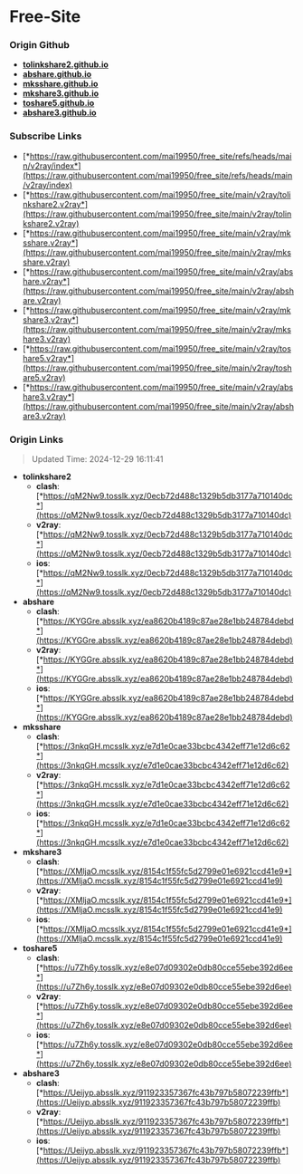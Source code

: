 # Free-Site

### Origin Github

- [**tolinkshare2.github.io**](https://github.com/tolinkshare2/tolinkshare2.github.io)
- [**abshare.github.io**](https://github.com/abshare/abshare.github.io)
- [**mksshare.github.io**](https://github.com/mksshare/mksshare.github.io)
- [**mkshare3.github.io**](https://github.com/mkshare3/mkshare3.github.io)
- [**toshare5.github.io**](https://github.com/toshare5/toshare5.github.io)
- [**abshare3.github.io**](https://github.com/abshare3/abshare3.github.io)

### Subscribe Links

- [*https://raw.githubusercontent.com/mai19950/free_site/refs/heads/main/v2ray/index*](https://raw.githubusercontent.com/mai19950/free_site/refs/heads/main/v2ray/index)
- [*https://raw.githubusercontent.com/mai19950/free_site/main/v2ray/tolinkshare2.v2ray*](https://raw.githubusercontent.com/mai19950/free_site/main/v2ray/tolinkshare2.v2ray)
- [*https://raw.githubusercontent.com/mai19950/free_site/main/v2ray/mksshare.v2ray*](https://raw.githubusercontent.com/mai19950/free_site/main/v2ray/mksshare.v2ray)
- [*https://raw.githubusercontent.com/mai19950/free_site/main/v2ray/abshare.v2ray*](https://raw.githubusercontent.com/mai19950/free_site/main/v2ray/abshare.v2ray)
- [*https://raw.githubusercontent.com/mai19950/free_site/main/v2ray/mkshare3.v2ray*](https://raw.githubusercontent.com/mai19950/free_site/main/v2ray/mkshare3.v2ray)
- [*https://raw.githubusercontent.com/mai19950/free_site/main/v2ray/toshare5.v2ray*](https://raw.githubusercontent.com/mai19950/free_site/main/v2ray/toshare5.v2ray)
- [*https://raw.githubusercontent.com/mai19950/free_site/main/v2ray/abshare3.v2ray*](https://raw.githubusercontent.com/mai19950/free_site/main/v2ray/abshare3.v2ray)

### Origin Links

> Updated Time: 2024-12-29 16:11:41

- **tolinkshare2**
  - **clash**: [*https://qM2Nw9.tosslk.xyz/0ecb72d488c1329b5db3177a710140dc*](https://qM2Nw9.tosslk.xyz/0ecb72d488c1329b5db3177a710140dc)
  - **v2ray**: [*https://qM2Nw9.tosslk.xyz/0ecb72d488c1329b5db3177a710140dc*](https://qM2Nw9.tosslk.xyz/0ecb72d488c1329b5db3177a710140dc)
  - **ios**: [*https://qM2Nw9.tosslk.xyz/0ecb72d488c1329b5db3177a710140dc*](https://qM2Nw9.tosslk.xyz/0ecb72d488c1329b5db3177a710140dc)
- **abshare**
  - **clash**: [*https://KYGGre.absslk.xyz/ea8620b4189c87ae28e1bb248784debd*](https://KYGGre.absslk.xyz/ea8620b4189c87ae28e1bb248784debd)
  - **v2ray**: [*https://KYGGre.absslk.xyz/ea8620b4189c87ae28e1bb248784debd*](https://KYGGre.absslk.xyz/ea8620b4189c87ae28e1bb248784debd)
  - **ios**: [*https://KYGGre.absslk.xyz/ea8620b4189c87ae28e1bb248784debd*](https://KYGGre.absslk.xyz/ea8620b4189c87ae28e1bb248784debd)
- **mksshare**
  - **clash**: [*https://3nkqGH.mcsslk.xyz/e7d1e0cae33bcbc4342eff71e12d6c62*](https://3nkqGH.mcsslk.xyz/e7d1e0cae33bcbc4342eff71e12d6c62)
  - **v2ray**: [*https://3nkqGH.mcsslk.xyz/e7d1e0cae33bcbc4342eff71e12d6c62*](https://3nkqGH.mcsslk.xyz/e7d1e0cae33bcbc4342eff71e12d6c62)
  - **ios**: [*https://3nkqGH.mcsslk.xyz/e7d1e0cae33bcbc4342eff71e12d6c62*](https://3nkqGH.mcsslk.xyz/e7d1e0cae33bcbc4342eff71e12d6c62)
- **mkshare3**
  - **clash**: [*https://XMljaO.mcsslk.xyz/8154c1f55fc5d2799e01e6921ccd41e9*](https://XMljaO.mcsslk.xyz/8154c1f55fc5d2799e01e6921ccd41e9)
  - **v2ray**: [*https://XMljaO.mcsslk.xyz/8154c1f55fc5d2799e01e6921ccd41e9*](https://XMljaO.mcsslk.xyz/8154c1f55fc5d2799e01e6921ccd41e9)
  - **ios**: [*https://XMljaO.mcsslk.xyz/8154c1f55fc5d2799e01e6921ccd41e9*](https://XMljaO.mcsslk.xyz/8154c1f55fc5d2799e01e6921ccd41e9)
- **toshare5**
  - **clash**: [*https://u7Zh6y.tosslk.xyz/e8e07d09302e0db80cce55ebe392d6ee*](https://u7Zh6y.tosslk.xyz/e8e07d09302e0db80cce55ebe392d6ee)
  - **v2ray**: [*https://u7Zh6y.tosslk.xyz/e8e07d09302e0db80cce55ebe392d6ee*](https://u7Zh6y.tosslk.xyz/e8e07d09302e0db80cce55ebe392d6ee)
  - **ios**: [*https://u7Zh6y.tosslk.xyz/e8e07d09302e0db80cce55ebe392d6ee*](https://u7Zh6y.tosslk.xyz/e8e07d09302e0db80cce55ebe392d6ee)
- **abshare3**
  - **clash**: [*https://Ueijyp.absslk.xyz/911923357367fc43b797b58072239ffb*](https://Ueijyp.absslk.xyz/911923357367fc43b797b58072239ffb)
  - **v2ray**: [*https://Ueijyp.absslk.xyz/911923357367fc43b797b58072239ffb*](https://Ueijyp.absslk.xyz/911923357367fc43b797b58072239ffb)
  - **ios**: [*https://Ueijyp.absslk.xyz/911923357367fc43b797b58072239ffb*](https://Ueijyp.absslk.xyz/911923357367fc43b797b58072239ffb)
